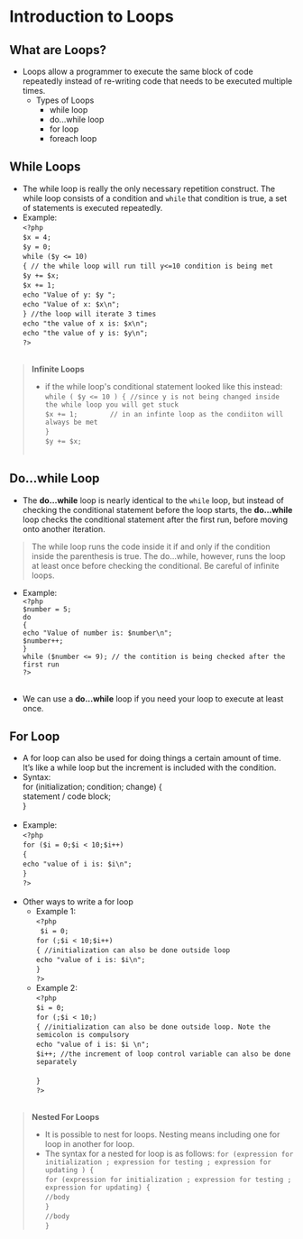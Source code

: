 # Introduction to Loops

## What are Loops? 
- Loops allow a programmer to execute the same block of code repeatedly instead of re-writing code that needs to be executed multiple times.
    - Types of Loops
        - while loop
        - do...while loop
        - for loop
        - foreach loop

## While Loops
- The while loop is really the only necessary repetition construct. The while loop consists of a condition and `while` that condition is true, a set of statements is executed repeatedly. 
- Example: <br/>
    `<?php`<br/>
        `$x = 4;`<br/>
        `$y = 0;`<br/>
        `while ($y <= 10)`<br/>
        `{ // the while loop will run till y<=10 condition is being met`<br/>
            `$y += $x;`<br/>
            `$x += 1;`<br/>
            `echo "Value of y: $y ";`<br/>
            `echo "Value of x: $x\n";`<br/>
        `} //the loop will iterate 3 times`<br/>
        `echo "the value of x is: $x\n";`<br/>
        `echo "the value of y is: $y\n";`<br/>
    `?>`<br/><br/>

>**Infinite Loops**
> - if the while loop's conditional statement looked like this instead: <br/>
> `while ( $y <= 10 ) { //since y is not being changed inside the while loop you will get stuck `<br/>
>       `$x += 1;        // in an infinte loop as the condiiton will always be met` <br/>
>  `}`<br/>
>   `$y += $x;`
<br/><br/>

## Do...while Loop
- The **do…while** loop is nearly identical to the `while` loop, but instead of checking the conditional statement before the loop starts, the **do…while** loop checks the conditional statement after the first run, before moving onto another iteration.
> The while loop runs the code inside it if and only if the condition inside the parenthesis is true. The do...while, however, runs the loop at least once before checking the conditional.
> Be careful of infinite loops.

- Example: <br/>
    `<?php`<br/>
        `$number = 5;`<br/>
        `do`<br/>
        `{`<br/>
            `echo "Value of number is: $number\n";`<br/>
            `$number++;`<br/>
        `}`<br/>
        `while ($number <= 9); // the contition is being checked after the first run`<br/>
    `?>`<br/><br/>

- We can use a **do...while** loop if you need your loop to execute at least once. 

## For Loop
- A for loop can also be used for doing things a certain amount of time. It’s like a while loop but the increment is included with the condition.
- Syntax:<br/>
     for (initialization; condition; change) { <br/>
        statement / code block; <br/>
    }<br/><br/>
- Example: <br/>
    `<?php`<br/>
        `for ($i = 0;$i < 10;$i++)`<br/>
        `{`<br/>
            `echo "value of i is: $i\n";`<br/>
        `}`<br/>
    `?>`<br/><br/>
- Other ways to write a for loop
    - Example 1:<br/>
        `<?php`<br/>
           ` $i = 0;`<br/>
            `for (;$i < 10;$i++)`<br/>
            `{ //initialization can also be done outside loop`<br/>
                `echo "value of i is: $i\n";`<br/>
            `}`<br/>
        `?>`<br/>
    - Example 2: <br/>
        `<?php`<br/>
            `$i = 0;`<br/>
            `for (;$i < 10;)`<br/>
            `{ //initialization can also be done outside loop. Note the semicolon is compulsory`<br/>
                `echo "value of i is: $i \n";`<br/>
                `$i++; //the increment of loop control variable can also be done separately`<br/>  
            `}`<br/>
        `?>`<br/><br/>

> **Nested For Loops**
> - It is possible to nest for loops. Nesting means including one for loop in another​ for loop.
> - The syntax for a nested for loop is as follows:
> `for (expression for initialization ; expression for testing ; expression for updating ) {`<br/>
>    `for (expression for initialization ; expression for testing ; expression for updating) {`<br/>
>        `//body`<br/>
>    `}`<br/>
>    `//body`<br/>
>  `}`<br/> 